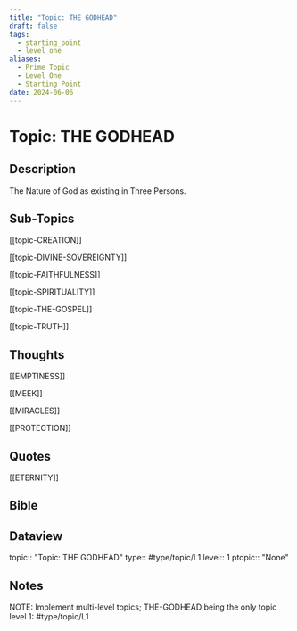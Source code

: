 ```yaml
---
title: "Topic: THE GODHEAD"
draft: false
tags:
  - starting_point
  - level_one
aliases:
  - Prime Topic
  - Level One
  - Starting Point
date: 2024-06-06
---
```

# Topic: THE GODHEAD
## Description
The Nature of God as existing in Three Persons.

## Sub-Topics
[[topic-CREATION]]

[[topic-DIVINE-SOVEREIGNTY]]

[[topic-FAITHFULNESS]]

[[topic-SPIRITUALITY]]

[[topic-THE-GOSPEL]]

[[topic-TRUTH]]

## Thoughts
[[EMPTINESS]]

[[MEEK]]

[[MIRACLES]]

[[PROTECTION]]

## Quotes
[[ETERNITY]]

## Bible

## Dataview
topic:: "Topic: THE GODHEAD"
type:: #type/topic/L1
level:: 1
ptopic:: "None"

## Notes
NOTE: Implement multi-level topics; THE-GODHEAD being the only topic level 1: #type/topic/L1